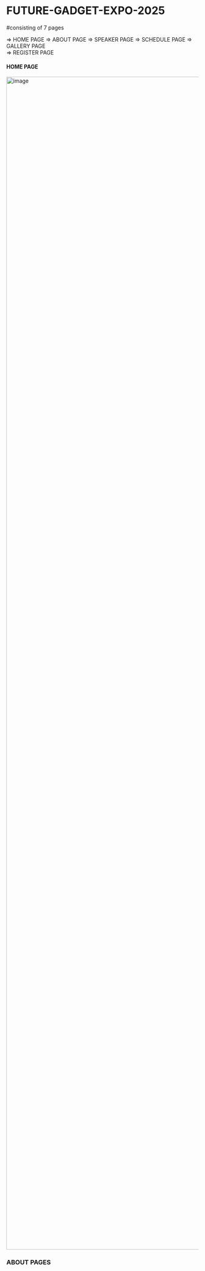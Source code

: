 # FUTURE-GADGET-EXPO-2025

#consisting of 7 pages 

=> HOME PAGE 
=> ABOUT PAGE 
=> SPEAKER PAGE
=> SCHEDULE PAGE
=> GALLERY PAGE  
=> REGISTER PAGE 

#### HOME PAGE ####### 
<img width="1755" height="3065" alt="image" src="https://github.com/user-attachments/assets/91a5b43f-f588-4d3f-9730-9a913818a471" />


### ABOUT PAGES ## 

